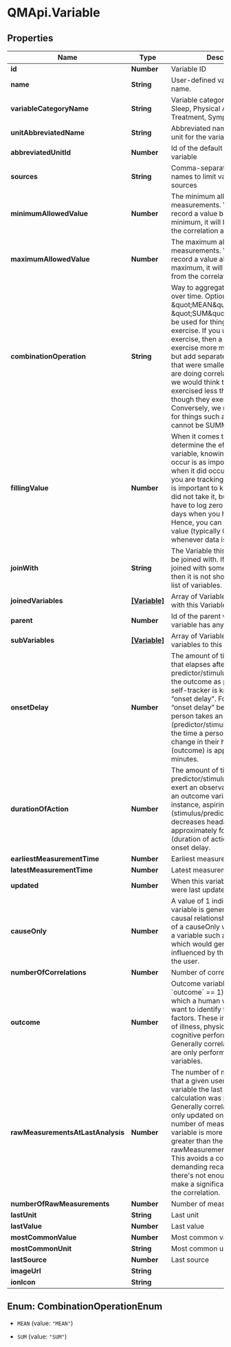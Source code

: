 # QMApi.Variable

## Properties
Name | Type | Description | Notes
------------ | ------------- | ------------- | -------------
**id** | **Number** | Variable ID | [optional] 
**name** | **String** | User-defined variable display name. | 
**variableCategoryName** | **String** | Variable category like Mood, Sleep, Physical Activity, Treatment, Symptom, etc. | 
**unitAbbreviatedName** | **String** | Abbreviated name of the default unit for the variable | 
**abbreviatedUnitId** | **Number** | Id of the default unit for the variable | 
**sources** | **String** | Comma-separated list of source names to limit variables to those sources | 
**minimumAllowedValue** | **Number** | The minimum allowed value for measurements. While you can record a value below this minimum, it will be excluded from the correlation analysis. | 
**maximumAllowedValue** | **Number** | The maximum allowed value for measurements. While you can record a value above this maximum, it will be excluded from the correlation analysis. | 
**combinationOperation** | **String** | Way to aggregate measurements over time. Options are \&quot;MEAN\&quot; or \&quot;SUM\&quot;. SUM should be used for things like minutes of exercise.  If you use MEAN for exercise, then a person might exercise more minutes in one day but add separate measurements that were smaller.  So when we are doing correlational analysis, we would think that the person exercised less that day even though they exercised more.  Conversely, we must use MEAN for things such as ratings which cannot be SUMMED. | 
**fillingValue** | **Number** | When it comes to analysis to determine the effects of this variable, knowing when it did not occur is as important as knowing when it did occur. For example, if you are tracking a medication, it is important to know when you did not take it, but you do not have to log zero values for all the days when you haven&#39;t taken it. Hence, you can specify a filling value (typically 0) to insert whenever data is missing. | 
**joinWith** | **String** | The Variable this Variable should be joined with. If the variable is joined with some other variable then it is not shown to user in the list of variables. | 
**joinedVariables** | [**[Variable]**](Variable.md) | Array of Variables that are joined with this Variable | 
**parent** | **Number** | Id of the parent variable if this variable has any parent | 
**subVariables** | [**[Variable]**](Variable.md) | Array of Variables that are sub variables to this Variable | 
**onsetDelay** | **Number** | The amount of time in seconds that elapses after the predictor/stimulus event before the outcome as perceived by a self-tracker is known as the “onset delay”. For example, the “onset delay” between the time a person takes an aspirin (predictor/stimulus event) and the time a person perceives a change in their headache severity (outcome) is approximately 30 minutes. | 
**durationOfAction** | **Number** | The amount of time over which a predictor/stimulus event can exert an observable influence on an outcome variable’s value. For instance, aspirin (stimulus/predictor) typically decreases headache severity for approximately four hours (duration of action) following the onset delay. | 
**earliestMeasurementTime** | **Number** | Earliest measurement time | 
**latestMeasurementTime** | **Number** | Latest measurement time | 
**updated** | **Number** | When this variable or its settings were last updated | 
**causeOnly** | **Number** | A value of 1 indicates that this variable is generally a cause in a causal relationship.  An example of a causeOnly variable would be a variable such as Cloud Cover which would generally not be influenced by the behaviour of the user. | 
**numberOfCorrelations** | **Number** | Number of correlations | 
**outcome** | **Number** | Outcome variables (those with &#x60;outcome&#x60; &#x3D;&#x3D; 1) are variables for which a human would generally want to identify the influencing factors. These include symptoms of illness, physique, mood, cognitive performance, etc.  Generally correlation calculations are only performed on outcome variables. | 
**rawMeasurementsAtLastAnalysis** | **Number** | The number of measurements that a given user had for this variable the last time a correlation calculation was performed. Generally correlation values are only updated once the current number of measurements for a variable is more than 10% greater than the rawMeasurementsAtLastAnalysis.  This avoids a computationally-demanding recalculation when there&#39;s not enough new data to make a significant difference in the correlation. | 
**numberOfRawMeasurements** | **Number** | Number of measurements | 
**lastUnit** | **String** | Last unit | 
**lastValue** | **Number** | Last value | 
**mostCommonValue** | **Number** | Most common value | 
**mostCommonUnit** | **String** | Most common unit | 
**lastSource** | **Number** | Last source | 
**imageUrl** | **String** |  | [optional] 
**ionIcon** | **String** |  | [optional] 


<a name="CombinationOperationEnum"></a>
## Enum: CombinationOperationEnum


* `MEAN` (value: `"MEAN"`)

* `SUM` (value: `"SUM"`)





